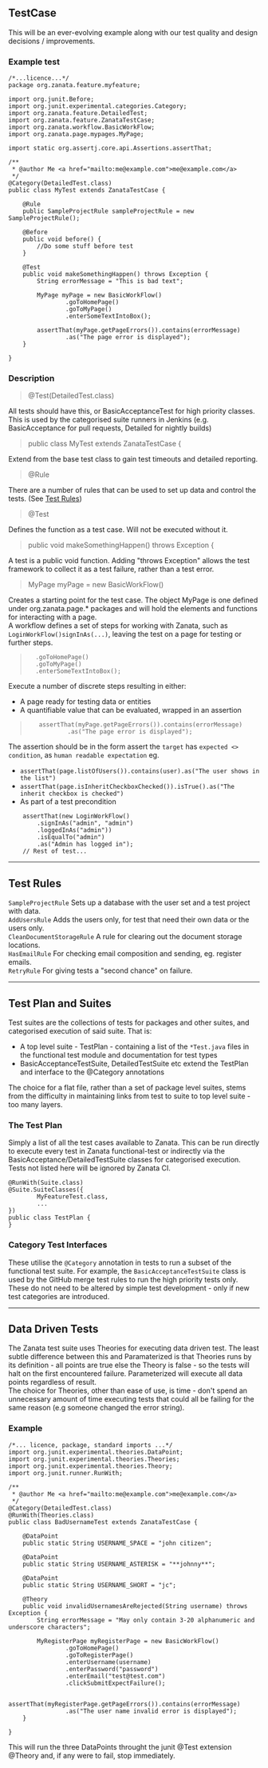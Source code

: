 ## TestCase
This will be an ever-evolving example along with our test quality and design decisions / improvements.

### Example test

```
/*...licence...*/
package org.zanata.feature.myfeature;

import org.junit.Before;
import org.junit.experimental.categories.Category;
import org.zanata.feature.DetailedTest;
import org.zanata.feature.ZanataTestCase;
import org.zanata.workflow.BasicWorkFlow;
import org.zanata.page.mypages.MyPage;

import static org.assertj.core.api.Assertions.assertThat;

/**
 * @author Me <a href="mailto:me@example.com">me@example.com</a>
 */
@Category(DetailedTest.class)
public class MyTest extends ZanataTestCase {

    @Rule
    public SampleProjectRule sampleProjectRule = new SampleProjectRule();

    @Before
    public void before() {
        //Do some stuff before test
    }

    @Test
    public void makeSomethingHappen() throws Exception {
        String errorMessage = "This is bad text";

        MyPage myPage = new BasicWorkFlow()
                .goToHomePage()
                .goToMyPage()
                .enterSomeTextIntoBox();

        assertThat(myPage.getPageErrors()).contains(errorMessage)
                .as("The page error is displayed");
    }
        
}
```
### Description

> @Test(DetailedTest.class)

All tests should have this, or BasicAcceptanceTest for high priority classes. This is used by the categorised suite runners in Jenkins (e.g. BasicAcceptance for pull requests, Detailed for nightly builds)

> public class MyTest extends ZanataTestCase {

Extend from the base test class to gain test timeouts and detailed reporting.<br><p/>

> @Rule

There are a number of rules that can be used to set up data and control the tests. (See [Test Rules](#test-rules))<br><p/>

> @Test

Defines the function as a test case. Will not be executed without it.<br><p/>

> public void makeSomethingHappen() throws Exception {

A test is a public void function. Adding "throws Exception" allows the test framework to collect it as a test failure, rather than a test error.

> MyPage myPage = new BasicWorkFlow()

Creates a starting point for the test case. The object MyPage is one defined under org.zanata.page.* packages and will hold the elements and functions for interacting with a page.<br>
A workflow defines a set of steps for working with Zanata, such as `LoginWorkFlow()signInAs(...)`, leaving the test on a page for testing or further steps.<p/>

>       .goToHomePage()
>       .goToMyPage()
>       .enterSomeTextIntoBox();

Execute a number of discrete steps resulting in either:<br>
* A page ready for testing data or entities
* A quantifiable value that can be evaluated, wrapped in an assertion<p/>

>        assertThat(myPage.getPageErrors()).contains(errorMessage)
>                .as("The page error is displayed");

The assertion should be in the form assert the `target` has `expected <> condition`, as `human readable expectation` eg.
* `assertThat(page.listOfUsers()).contains(user).as("The user shows in the list")`
* `assertThat(page.isInheritCheckboxChecked()).isTrue().as("The inherit checkbox is checked")`
* As part of a test precondition
```
    assertThat(new LoginWorkFlow()
        .signInAs("admin", "admin")
        .loggedInAs("admin"))
        .isEqualTo("admin")
        .as("Admin has logged in");
    // Rest of test...
```

***

## Test Rules

`SampleProjectRule` Sets up a database with the user set and a test project with data.<br>
`AddUsersRule` Adds the users only, for test that need their own data or the users only.<br>
`CleanDocumentStorageRule` A rule for clearing out the document storage locations.<br>
`HasEmailRule` For checking email composition and sending, eg. register emails.<br>
`RetryRule` For giving tests a "second chance" on failure.

***

## Test Plan and Suites
Test suites are the collections of tests for packages and other suites, and categorised execution of said suite. That is:
* A top level suite - TestPlan - containing a list of the `*Test.java` files in the functional test module and documentation for test types
* BasicAcceptanceTestSuite, DetailedTestSuite etc extend the TestPlan and interface to the @Category annotations

The choice for a flat file, rather than a set of package level suites, stems from the difficulty in maintaining links from test to suite to top level suite - too many layers.

### The Test Plan
Simply a list of all the test cases available to Zanata. This can be run directly to execute every test in Zanata functional-test or indirectly via the BasicAcceptance/DetailedTestSuite classes for categorised execution. Tests not listed here will be ignored by Zanata CI.

```
@RunWith(Suite.class)
@Suite.SuiteClasses({
        MyFeatureTest.class,
        ...
})
public class TestPlan {
}
```

### Category Test Interfaces
These utilise the `@Category` annotation in tests to run a subset of the functional test suite. For example, the `BasicAcceptanceTestSuite` class is used by the GitHub merge test rules to run the high priority tests only.<br>
These do not need to be altered by simple test development - only if new test categories are introduced.

***

## Data Driven Tests
The Zanata test suite uses Theories for executing data driven test. The least subtle difference between this and Paramaterized is that Theories runs by its definition - all points are true else the Theory is false - so the tests will halt on the first encountered failure. Parameterized will execute all data points regardless of result.<br>
The choice for Theories, other than ease of use, is time - don't spend an unnecessary amount of time executing tests that could all be failing for the same reason (e.g someone changed the error string).<br>
### Example
```
/*... licence, package, standard imports ...*/
import org.junit.experimental.theories.DataPoint;
import org.junit.experimental.theories.Theories;
import org.junit.experimental.theories.Theory;
import org.junit.runner.RunWith;

/**
 * @author Me <a href="mailto:me@example.com">me@example.com</a>
 */
@Category(DetailedTest.class)
@RunWith(Theories.class)
public class BadUsernameTest extends ZanataTestCase {

    @DataPoint
    public static String USERNAME_SPACE = "john citizen";

    @DataPoint
    public static String USERNAME_ASTERISK = "**johnny**";

    @DataPoint
    public static String USERNAME_SHORT = "jc";

    @Theory
    public void invalidUsernamesAreRejected(String username) throws Exception {
        String errorMessage = "May only contain 3-20 alphanumeric and underscore characters";

        MyRegisterPage myRegisterPage = new BasicWorkFlow()
                .goToHomePage()
                .goToRegisterPage()
                .enterUsername(username)
                .enterPassword("password")
                .enterEmail("test@test.com")
                .clickSubmitExpectFailure();

        assertThat(myRegisterPage.getPageErrors()).contains(errorMessage)
                .as("The user name invalid error is displayed");
    }
        
}
```
This will run the three DataPoints throught the junit @Test extension @Theory and, if any were to fail, stop immediately.
